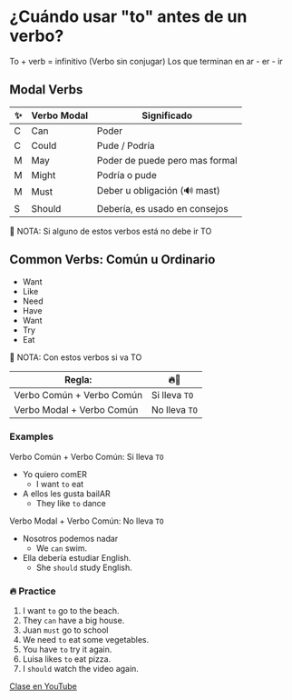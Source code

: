 # ¿Cuándo usar "to" antes de un verbo?

To + verb = infinitivo (Verbo sin conjugar)
Los que terminan en ar - er - ir

## Modal Verbs

|✨|Verbo Modal |Significado                     |
|--|-------------|-------------------------------|
|C |Can          |Poder                          |
|C |Could        |Pude /  Podría                 |
|M |May          |Poder de puede pero mas formal |
|M |Might        |Podría o pude                  |
|M |Must         |Deber u obligación (🔊 mast)            |
|S |Should       |Debería, es usado en consejos  |

📌 NOTA: Si alguno de estos verbos está no debe ir TO

## Common Verbs: Común u Ordinario

- Want
- Like
- Need
- Have
- Want
- Try
- Eat

📌 NOTA: Con estos verbos si va TO

|Regla:                    |🔥🐺         |
|--------------------------|--------------|
|Verbo Común + Verbo Común |Si lleva `TO`|
|Verbo Modal + Verbo Común |No lleva `TO`|

### Examples

Verbo Común + Verbo Común: Si lleva `TO`

- Yo quiero comER 
	- I want `to` eat
- A ellos les gusta bailAR 
	- They like `to` dance 

Verbo Modal + Verbo Común: No lleva `TO`

- Nosotros podemos nadar 
	- We `can` swim. 
- Ella debería estudiar English.
	- She `should` study English.

### 🔥 Practice

1. I want `to` go to the beach.
2. They `can` have a big house.
3. Juan `must` go to school
4. We need `to` eat some vegetables.
5. You have `to` try it again.
6. Luisa likes `to` eat pizza.
7. I `should` watch the video again.

[Clase en YouTube](https://www.youtube.com/watch?v=1eiZ1j5mnXk&t=76s)
